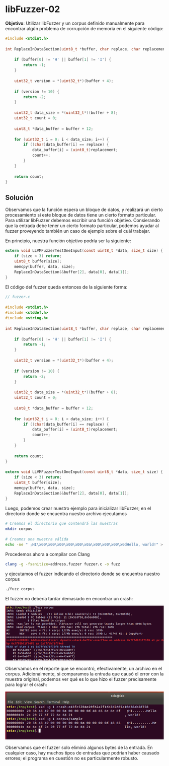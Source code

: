 # libFuzzer-02

**Objetivo**: Utilizar libFuzzer y un corpus definido manualmente para encontrar algún problema de corrupción de memoria en el siguiente código:

```c
#include <stdint.h>

int ReplaceInDataSection(uint8_t *buffer, char replace, char replacement) {

    if (buffer[0] != 'H' || buffer[1] != 'I') {
        return -1;
    }

    uint32_t version = *(uint32_t*)(buffer + 4);

    if (version != 10) {
        return -2;
    }

    uint32_t data_size = *(uint32_t*)(buffer + 8);
    uint32_t count = 0;

    uint8_t *data_buffer = buffer + 12;

    for (uint32_t i = 0; i < data_size; i++) {
        if ((char)data_buffer[i] == replace) {
            data_buffer[i] = (uint8_t)replacement;
            count++;
        }
    }
   
    return count;
}
```



## Solución

Observamos que la función espera un bloque de datos, y realizará un cierto procesamiento si este bloque de datos tiene un cierto formato particular. Para utilizar libFuzzer debemos escribir una función objetivo. Consierando que la entrada debe tener un cierto formato particular, podemos ayudar al fuzzer proveyendo también un caso de ejemplo sobre el cuál trabajar.

En principio, nuestra función objetivo podría ser la siguiente:

```c
extern void LLVMFuzzerTestOneInput(const uint8_t *data, size_t size) {
    if (size < 3) return;
    uint8_t buffer[size];
    memcpy(buffer, data, size);
    ReplaceInDataSection(&buffer[2], data[0], data[1]);
}
```



El código del fuzzer queda entonces de la siguiente forma:

```c
// fuzzer.c

#include <stdint.h>
#include <stddef.h>
#include <string.h>

int ReplaceInDataSection(uint8_t *buffer, char replace, char replacement) {

    if (buffer[0] != 'H' || buffer[1] != 'I') {
        return -1;
    }

    uint32_t version = *(uint32_t*)(buffer + 4);

    if (version != 10) {
        return -2;
    }

    uint32_t data_size = *(uint32_t*)(buffer + 8);
    uint32_t count = 0;

    uint8_t *data_buffer = buffer + 12;

    for (uint32_t i = 0; i < data_size; i++) {
        if ((char)data_buffer[i] == replace) {
            data_buffer[i] = (uint8_t)replacement;
            count++;
        }
    }
   
    return count;
}

extern void LLVMFuzzerTestOneInput(const uint8_t *data, size_t size) {
    if (size < 3) return;
    uint8_t buffer[size];
    memcpy(buffer, data, size);
    ReplaceInDataSection(&buffer[2], data[0], data[1]);
}
```



Luego, podemos crear nuestro ejemplo para inicializar libFuzzer; en el directorio donde se encuentra nuestro archivo ejecutamos

```bash
# Creamos el directorio que contendrá las muestras
mkdir corpus

# Creamos una muestra válida
echo -ne " ;HI\x00\x00\x00\x00\x00\x0a\x00\x00\x00\x0dHello, world!" > corpus/sample
```



Procedemos ahora a compilar con Clang

```bash
clang -g -fsanitize=address,fuzzer fuzzer.c -o fuzz
```

y ejecutamos el fuzzer indicando el directorio donde se encuentra nuestro corpus

```bash
./fuzz corpus
```



El fuzzer no debería tardar demasiado en encontrar un crash:

![crash](img/crash.png)

Observamos en el reporte que se encontró, efectivamente, un archivo en el corpus. Adicionalmente, si comparamos la entrada que causó el error con la muestra original, podemos ver qué es lo que hizo el fuzzer precisamente para lograr el crash:

![input-details](img/input-details.png)

Observamos que el fuzzer solo eliminó algunos bytes de la entrada. En cualquier caso, hay muchos tipos de entradas que podrían haber causado errores; el programa en cuestión no es particularmente robusto.